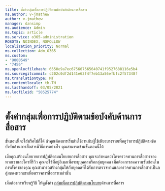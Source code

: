 ```yaml
---
title: ตั้งค่ากลุ่มเพื่อการปฏิบัติตามข้อบังคับด้านการสื่อสาร
ms.author: v-jmathew
author: v-jmathew
manager: dansimp
ms.audience: Admin
ms.topic: article
ms.service: o365-administration
ROBOTS: NOINDEX, NOFOLLOW
localization_priority: Normal
ms.collection: Adm_O365
ms.custom:
- "9000549"
- "7456"
ms.openlocfilehash: 6550e9a7ec675607565640741f9527688116e5b4
ms.sourcegitcommit: c202c0df2d141e63f4f7eb13a56efbfc2f57348f
ms.translationtype: MT
ms.contentlocale: th-TH
ms.lasthandoff: 03/05/2021
ms.locfileid: "50525774"
---
```

# <a name="set-up-groups-for-communication-compliance"></a>ตั้งค่ากลุ่มเพื่อการปฏิบัติตามข้อบังคับด้านการสื่อสาร

ขั้นตอนนี้จะใส่หรือไม่ก็ได้ ถ้าคุณต้องการเริ่มต้นใช้งานกับผู้ใช้เพียงบางรายเพื่อดูว่าการปฏิบัติตามข้อบังคับด้านการสื่อสารมีวิธีการอย่างไร คุณสามารถข้ามขั้นตอนนี้ได้  
  
เมื่อคุณสร้างนโยบายการปฏิบัติตามนโยบายการสื่อสาร คุณจะกําหนดว่าใครตรวจทานการสื่อสารของพวกเขาและใครที่รีวิว คุณจะใช้ที่อยู่อีเมลเพื่อระบุบุคคลหรือกลุ่มบุคคล เมื่อต้องการลดความซับซ้อนในการตั้งค่าของคุณ คุณสามารถสร้างกลุ่มให้กับบุคคลที่ได้รับการตรวจทานและตรวจทานการสื่อสารเป็นกลุ่มของพวกเขาเพื่อตรวจการสื่อสารเหล่านั้น  
  
เมื่อต้องการเรียนรู้วิธี ให้ดูตั้งค่า [กลุ่มเพื่อการปฏิบัติตามนโยบาย](https://go.microsoft.com/fwlink/?linkid=2129594)ด้านการสื่อสาร
